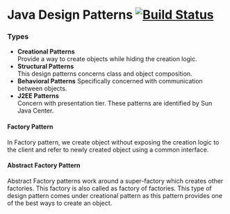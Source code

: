 # Java Design Patterns [![Build Status](https://travis-ci.org/mguilherme/java-design-patterns.svg?branch=master)](https://travis-ci.org/mguilherme/java-design-patterns)

### Types

* **Creational Patterns**  
    Provide a way to create objects while hiding the creation logic.
* **Structural Patterns**  
    This design patterns concerns class and object composition. 
* **Behavioral Patterns**
    Specifically concerned with communication between objects.
* **J2EE Patterns**  
    Concern with presentation tier. These patterns are identified by Sun Java Center.
    
#### Factory Pattern
In Factory pattern, we create object without exposing the creation logic to the client and refer to newly created object using a common interface.

#### Abstract Factory Pattern
Abstract Factory patterns work around a super-factory which creates other factories. This factory is also called as factory of factories. This type of design pattern comes under creational pattern as this pattern provides one of the best ways to create an object.